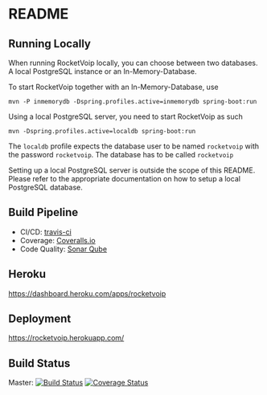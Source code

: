 README
===

Running Locally
---

When running RocketVoip locally, you can choose between two databases. A local PostgreSQL instance or an In-Memory-Database.

To start RocketVoip together with an In-Memory-Database, use

    mvn -P inmemorydb -Dspring.profiles.active=inmemorydb spring-boot:run
    

Using a local PostgreSQL server, you need to start RocketVoip as such
    
    mvn -Dspring.profiles.active=localdb spring-boot:run
    
The `localdb` profile expects the database user to be named `rocketvoip` with the password `rocketvoip`. The database has to be called `rocketvoip`

Setting up a local PostgreSQL server is outside the scope of this README. Please refer to the appropriate documentation on how to setup a local PostgreSQL database.



Build Pipeline
---

* CI/CD: [travis-ci](https://travis-ci.org/rocketvoip/rocketvoip)
* Coverage: [Coveralls.io](https://coveralls.io/github/rocketvoip/rocketvoip)
* Code Quality: [Sonar Qube](https://sonarqube.com/dashboard/index?id=ch.zhaw.psit4%3Arocketvoip)

Heroku
---

https://dashboard.heroku.com/apps/rocketvoip


Deployment
---

https://rocketvoip.herokuapp.com/

Build Status
---

Master: [![Build Status](https://travis-ci.org/rocketvoip/rocketvoip.svg?branch=master)](https://travis-ci.org/rocketvoip/rocketvoip) [![Coverage Status](https://coveralls.io/repos/github/rocketvoip/rocketvoip/badge.svg?branch=master)](https://coveralls.io/github/rocketvoip/rocketvoip?branch=master)